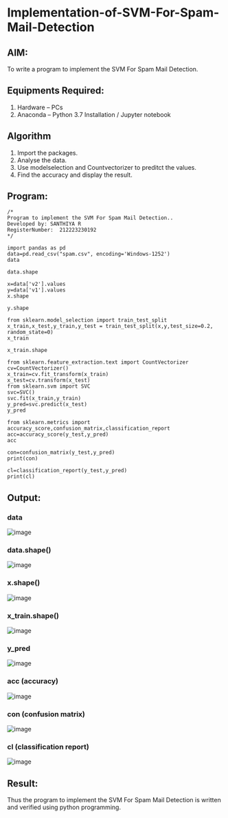 # Implementation-of-SVM-For-Spam-Mail-Detection

## AIM:
To write a program to implement the SVM For Spam Mail Detection.

## Equipments Required:
1. Hardware – PCs
2. Anaconda – Python 3.7 Installation / Jupyter notebook

## Algorithm
1. Import the packages.
2. Analyse the data.
3. Use modelselection and Countvectorizer to preditct the values.
4. Find the accuracy and display the result.
 

## Program:
```
/*
Program to implement the SVM For Spam Mail Detection..
Developed by: SANTHIYA R
RegisterNumber:  212223230192
*/

import pandas as pd
data=pd.read_csv("spam.csv", encoding='Windows-1252')
data

data.shape

x=data['v2'].values
y=data['v1'].values
x.shape

y.shape

from sklearn.model_selection import train_test_split
x_train,x_test,y_train,y_test = train_test_split(x,y,test_size=0.2, random_state=0)
x_train

x_train.shape

from sklearn.feature_extraction.text import CountVectorizer
cv=CountVectorizer()
x_train=cv.fit_transform(x_train)
x_test=cv.transform(x_test)
from sklearn.svm import SVC
svc=SVC()
svc.fit(x_train,y_train)
y_pred=svc.predict(x_test)
y_pred

from sklearn.metrics import accuracy_score,confusion_matrix,classification_report
acc=accuracy_score(y_test,y_pred)
acc

con=confusion_matrix(y_test,y_pred)
print(con)

cl=classification_report(y_test,y_pred)
print(cl)
```


## Output:
### data
![image](https://github.com/user-attachments/assets/c68cfd93-0c3e-45d6-9986-cc9d17fef2e2)

### data.shape()
![image](https://github.com/user-attachments/assets/e7c3ec3b-2692-4fe2-b61c-ebb47b3dddb8)

### x.shape()
![image](https://github.com/user-attachments/assets/b6dc6b43-8ea9-4e83-b01d-f2de57cc9cd3)

### x_train.shape()
![image](https://github.com/user-attachments/assets/3dfdad3f-28b1-49ec-b27e-70cf85742226)

### y_pred
![image](https://github.com/user-attachments/assets/02d3b95e-ef32-464b-a85a-170ec5d68979)


### acc (accuracy)
![image](https://github.com/user-attachments/assets/11f9bcba-e4a2-4e45-a80a-bc2147adb8cf)


### con (confusion matrix)
![image](https://github.com/user-attachments/assets/3150e259-78f6-4e2c-a58c-5858fb20c6f5)

### cl (classification report)
![image](https://github.com/user-attachments/assets/457c20b7-8cda-4097-a3da-848e2b7cd966)








## Result:
Thus the program to implement the SVM For Spam Mail Detection is written and verified using python programming.
